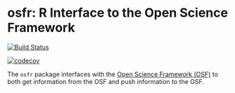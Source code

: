 # osfr: R Interface to the Open Science Framework

[![Build Status](https://travis-ci.org/hafen/osfr.svg?branch=master)](https://travis-ci.org/hafen/osfr)

[![codecov](https://codecov.io/gh/hafen/osfr/branch/master/graph/badge.svg)](https://codecov.io/gh/hafen/osfr)

The `osfr` package interfaces with the [Open Science Framework (OSF)](https://osf.io) to both get information from the OSF and push information to the OSF.
